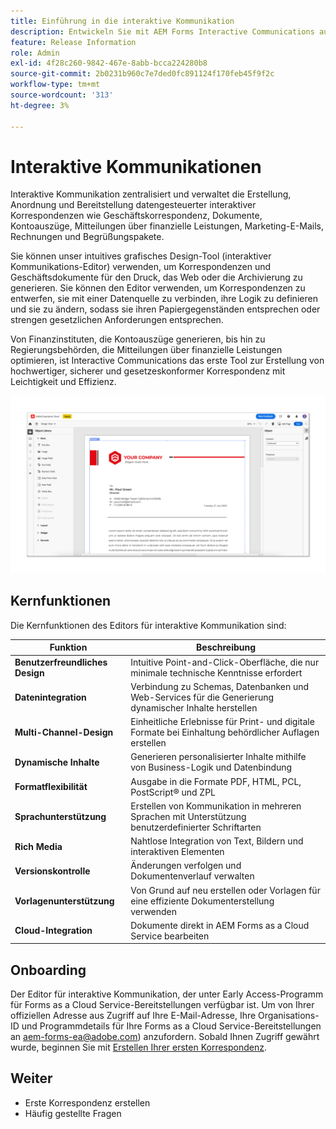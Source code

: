 ```yaml
---
title: Einführung in die interaktive Kommunikation
description: Entwickeln Sie mit AEM Forms Interactive Communications auf einfache Weise dynamische, datengesteuerte Kommunikationen
feature: Release Information
role: Admin
exl-id: 4f28c260-9842-467e-8abb-bcca224280b8
source-git-commit: 2b0231b960c7e7ded0fc891124f170feb45f9f2c
workflow-type: tm+mt
source-wordcount: '313'
ht-degree: 3%

---
```


# Interaktive Kommunikationen

Interaktive Kommunikation zentralisiert und verwaltet die Erstellung, Anordnung und Bereitstellung datengesteuerter interaktiver Korrespondenzen wie Geschäftskorrespondenz, Dokumente, Kontoauszüge, Mitteilungen über finanzielle Leistungen, Marketing-E-Mails, Rechnungen und Begrüßungspakete.

Sie können unser intuitives grafisches Design-Tool (interaktiver Kommunikations-Editor) verwenden, um Korrespondenzen und Geschäftsdokumente für den Druck, das Web oder die Archivierung zu generieren. Sie können den Editor verwenden, um Korrespondenzen zu entwerfen, sie mit einer Datenquelle zu verbinden, ihre Logik zu definieren und sie zu ändern, sodass sie ihren Papiergegenständen entsprechen oder strengen gesetzlichen Anforderungen entsprechen.

Von Finanzinstituten, die Kontoauszüge generieren, bis hin zu Regierungsbehörden, die Mitteilungen über finanzielle Leistungen optimieren, ist Interactive Communications das erste Tool zur Erstellung von hochwertiger, sicherer und gesetzeskonformer Korrespondenz mit Leichtigkeit und Effizienz.


<!--  >[!VIDEO](https://video.tv.adobe.com/v/3444094)

[!VIDEO](https://video.tv.adobe.com/v/3444094/)

 ![Interactive Communication Editor](/help/assets/ic-editor.png)

-->

![Editor für interaktive Kommunikationen](/help/forms/assets/ic-editor.png)


## Kernfunktionen

Die Kernfunktionen des Editors für interaktive Kommunikation sind:

| Funktion | Beschreibung |
|------------|-------------|
| **Benutzerfreundliches Design** | Intuitive Point-and-Click-Oberfläche, die nur minimale technische Kenntnisse erfordert |
| **Datenintegration** | Verbindung zu Schemas, Datenbanken und Web-Services für die Generierung dynamischer Inhalte herstellen |
| **Multi-Channel-Design** | Einheitliche Erlebnisse für Print- und digitale Formate bei Einhaltung behördlicher Auflagen erstellen |
| **Dynamische Inhalte** | Generieren personalisierter Inhalte mithilfe von Business-Logik und Datenbindung |
| **Formatflexibilität** | Ausgabe in die Formate PDF, HTML, PCL, PostScript® und ZPL |
| **Sprachunterstützung** | Erstellen von Kommunikation in mehreren Sprachen mit Unterstützung benutzerdefinierter Schriftarten |
| **Rich Media** | Nahtlose Integration von Text, Bildern und interaktiven Elementen |
| **Versionskontrolle** | Änderungen verfolgen und Dokumentenverlauf verwalten |
| **Vorlagenunterstützung** | Von Grund auf neu erstellen oder Vorlagen für eine effiziente Dokumenterstellung verwenden |
| **Cloud-Integration** | Dokumente direkt in AEM Forms as a Cloud Service bearbeiten |


## Onboarding

Der Editor für interaktive Kommunikation, der unter Early Access-Programm für Forms as a Cloud Service-Bereitstellungen verfügbar ist. Um von Ihrer offiziellen Adresse aus Zugriff auf Ihre E-Mail-Adresse, Ihre Organisations-ID und Programmdetails für Ihre Forms as a Cloud Service-Bereitstellungen an [](mailto:aem-forms-ea@adobe.com)aem-forms-ea@adobe.com) anzufordern. Sobald Ihnen Zugriff gewährt wurde, beginnen Sie mit [Erstellen Ihrer ersten Korrespondenz](https://video.tv.adobe.com/v/3444094/).


## Weiter

* Erste Korrespondenz erstellen
* Häufig gestellte Fragen

<!-- 
* Familiarize yourself with terminology and concepts
* Walkthrough of interactive communications editor
* Create a fragment
* Preview and test a correspondence

-->
